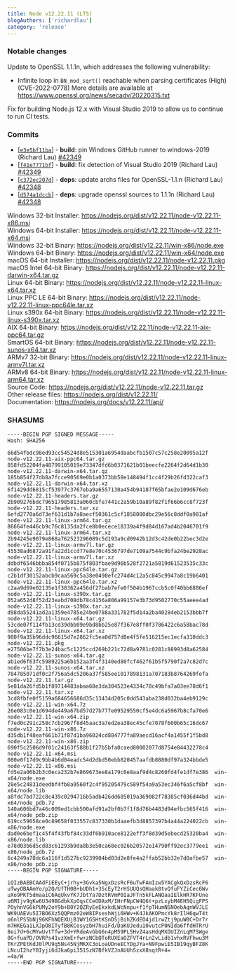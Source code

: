 ```yaml
---
title: Node v12.22.11 (LTS)
blogAuthors: ['richardlau']
category: 'release'
---
```


### Notable changes

Update to OpenSSL 1.1.1n, which addresses the following vulnerability:

* Infinite loop in `BN_mod_sqrt()` reachable when parsing certificates (High)(CVE-2022-0778)
  More details are available at <https://www.openssl.org/news/secadv/20220315.txt>

Fix for building Node.js 12.x with Visual Studio 2019 to allow us to continue to
run CI tests.

### Commits

* \[[`e3e5bf11ba`](https://github.com/nodejs/node/commit/e3e5bf11ba)] - **build**: pin Windows GitHub runner to windows-2019 (Richard Lau) [#42349](https://github.com/nodejs/node/pull/42349)
* \[[`f41e7771bf`](https://github.com/nodejs/node/commit/f41e7771bf)] - **build**: fix detection of Visual Studio 2019 (Richard Lau) [#42349](https://github.com/nodejs/node/pull/42349)
* \[[`c372ec207d`](https://github.com/nodejs/node/commit/c372ec207d)] - **deps**: update archs files for OpenSSL-1.1.n (Richard Lau) [#42348](https://github.com/nodejs/node/pull/42348)
* \[[`d574a1dccb`](https://github.com/nodejs/node/commit/d574a1dccb)] - **deps**: upgrade openssl sources to 1.1.1n (Richard Lau) [#42348](https://github.com/nodejs/node/pull/42348)

Windows 32-bit Installer: https://nodejs.org/dist/v12.22.11/node-v12.22.11-x86.msi<br>
Windows 64-bit Installer: https://nodejs.org/dist/v12.22.11/node-v12.22.11-x64.msi<br>
Windows 32-bit Binary: https://nodejs.org/dist/v12.22.11/win-x86/node.exe<br>
Windows 64-bit Binary: https://nodejs.org/dist/v12.22.11/win-x64/node.exe<br>
macOS 64-bit Installer: https://nodejs.org/dist/v12.22.11/node-v12.22.11.pkg<br>
macOS Intel 64-bit Binary: https://nodejs.org/dist/v12.22.11/node-v12.22.11-darwin-x64.tar.gz<br>
Linux 64-bit Binary: https://nodejs.org/dist/v12.22.11/node-v12.22.11-linux-x64.tar.xz<br>
Linux PPC LE 64-bit Binary: https://nodejs.org/dist/v12.22.11/node-v12.22.11-linux-ppc64le.tar.xz<br>
Linux s390x 64-bit Binary: https://nodejs.org/dist/v12.22.11/node-v12.22.11-linux-s390x.tar.xz<br>
AIX 64-bit Binary: https://nodejs.org/dist/v12.22.11/node-v12.22.11-aix-ppc64.tar.gz<br>
SmartOS 64-bit Binary: https://nodejs.org/dist/v12.22.11/node-v12.22.11-sunos-x64.tar.xz<br>
ARMv7 32-bit Binary: https://nodejs.org/dist/v12.22.11/node-v12.22.11-linux-armv7l.tar.xz<br>
ARMv8 64-bit Binary: https://nodejs.org/dist/v12.22.11/node-v12.22.11-linux-arm64.tar.xz<br>
Source Code: https://nodejs.org/dist/v12.22.11/node-v12.22.11.tar.gz<br>
Other release files: https://nodejs.org/dist/v12.22.11/<br>
Documentation: https://nodejs.org/docs/v12.22.11/api/

### SHASUMS

```
-----BEGIN PGP SIGNED MESSAGE-----
Hash: SHA256

66d54fbdc98ed93cc54524d8e515301a6954daabcfb1507c57c258e20095a12f  node-v12.22.11-aix-ppc64.tar.gz
858fd52204fa48799105019e73347dfd6b0371621b01beecfe2264f2d64d1b30  node-v12.22.11-darwin-x64.tar.gz
185b854f27db8a7fcce90569e0b1a0373bb58e148494f1cc4f29b26fd322caf3  node-v12.22.11-darwin-x64.tar.xz
6f1429dd6815cf53977c3767eba9a6557130a454b94187f65bfae2e109d676eb  node-v12.22.11-headers.tar.gz
2b909276bdc796517985813a060cbfe7441c2a59b10a89f82f1f66b6cc8f723f  node-v12.22.11-headers.tar.xz
6efd2770a6d73ef631d1b7a8aecf50361c5cf1858080dbc29e56c8ddf0a981af  node-v12.22.11-linux-arm64.tar.gz
86664fe446cb9c76c8135da2fce8b0ecece18339a4f9d84d167ad4b2046701f9  node-v12.22.11-linux-arm64.tar.xz
2b94245e9079e868a762523296089c5d193a9cd0942b12d3c42de0b22bec3d2e  node-v12.22.11-linux-armv7l.tar.gz
45538ad6872a91fa22d1ccd77e8e70c4536797de7109a7544c9bfa24be2928ac  node-v12.22.11-linux-armv7l.tar.xz
ddbdf6546bbba854f0715b875f803fbae9d96b528f2721a5819d61523535c33c  node-v12.22.11-linux-ppc64le.tar.gz
c2b1df30152abcb9caa569c5a38e0490efc274d4c12a5c845c9947a8c19b6401  node-v12.22.11-linux-ppc64le.tar.xz
c2aa9d69e02135e1f38362a456df27bab7efe0f504b1967ccb5c0f40bb6886ef  node-v12.22.11-linux-s390x.tar.gz
052a652d8f52d23eabd708db78c4156a806a99157e3b73d9502770c55aeee4ad  node-v12.22.11-linux-s390x.tar.xz
d98da55241ad2a1359e4785e24be0788a331782f5d14a2ba40284eb2153bbb7f  node-v12.22.11-linux-x64.tar.gz
53cde07f114fb13cd39dbb09e9bd8bb25e87f367e8ff0f3786422c6a58bac78d  node-v12.22.11-linux-x64.tar.xz
980f9a35b96ddc96615d7e2862fc5ea0d757d0e4f5fe516215ec1ecfa310ddc3  node-v12.22.11.pkg
e27506be7f7b3e24bac5c1225ccd269b221c72d8a9781c0281c88993d8a62584  node-v12.22.11-sunos-x64.tar.gz
ab1ed6f63fc5989225a6b152aa3f4f3140ed80fcf462f61b5f5790f2a7c82d7c  node-v12.22.11-sunos-x64.tar.xz
784785071df0c2f756a5dc5206a37f585ee1017898131a707183b8764269fefa  node-v12.22.11.tar.gz
5e81da26fd5b1f89714483abaa68e3da304523e4334c78c49bfa7a03ee78d6f1  node-v12.22.11.tar.xz
3cd8fbfe0f5159a684656686d35c13434d205c0dd543aba238d032ba4eb9129c  node-v12.22.11-win-x64.7z
26e083c0e1d694de449a67bd57d27b777e09529550cf5e4dc6a5967b8cfa70e6  node-v12.22.11-win-x64.zip
f7ed0c291c258c7cb2967f8d45aac3a7ed2ea38ec45cfe7078f600b65c16dc67  node-v12.22.11-win-x86.7z
d35db1f48eaf661b71f87d1ba96024cd884777fa89aecd16acf4a1455f1f5bd8  node-v12.22.11-win-x86.zip
690f5c2506d9f01c24163f588b1f27b5bfa0caed80002077d8754e84432278c4  node-v12.22.11-x64.msi
080e0f17d9c9bb4b6d04eadc54d2dbd50ebb820457aafdb8880df97a324bbde5  node-v12.22.11-x86.msi
fd5e2a06b2b3c0eca232b7e869673ee8a179c0e8aaf9d4c8260fd4fe1df7e386  win-x64/node.exe
28e5c24831deedbf4fb8a9560f2c4f95205479c589f54a9a53ec346f6a5cf8bf  win-x64/node.lib
a8fdc7bd722c8c439c0294716b5adb426dd685019a369082f78385cf036d44bd  win-x64/node_pdb.7z
140a606bd7a46c009ed1cbb500afd91a2bf0b7f1f8d76b4483d94efbc565f416  win-x64/node_pdb.zip
619cc59058ce0c89658f033557c837330b1daaefb3d8857397b4a44a224022cb  win-x86/node.exe
dad0e6bef1c45f4f43fbf84c33df6b910ace8122eff3f8d39d5ebecd25320ba4  win-x86/node.lib
e78d03b6d5cd83c61293b9da8b3e50ca68ec026b20572e14790ff92ec3779ee1  win-x86/node_pdb.7z
6c4249a78dc6a116f1d527bc9239904bd03d2e8fe4a2ffab52bb32e7d0afbe57  win-x86/node_pdb.zip
-----BEGIN PGP SIGNATURE-----

iQIzBAEBCAAdFiEEyC+jrhy+3Gvka5NgxDzsRcF6uTwFAmIzw5YACgkQxDzsRcF6
uTwyOBAAmYo/p2Q/UfTH0B+bUDh1+35cEyT2rHSUUQsQHaak8tvQfuFYZiCec6Wv
uXo9PKT5dmaaiC6AqUkvYK7JbtYa7DztRVmP0IaJFTn5kFLANQaaIElkHR7KFUne
u6MIjv9gKw6U349BGdbkXpOqsCCeODAxM/IHrFNpCW4Q6t+pzLxybM4EH5QigFPS
POyhnVG6kPUMy2oY9b+B0Y2QZRyEeEkxkdLWcNnpu+f1fpTHumNSNOebAqnWVJLE
WK9UAEVu5I7BO6Xz5QQPmz02eW8IPseshWji6HWv+K4JkAKOPmcYk8rIlH6qwT4t
o6nlPSSbNj96KFhNQEXUjB1WY1GSHtKSnDSjBihZKdEO4jd1rwZtj9puW0C+Dr7r
m7HKEGa1LXJpO8ITyfB8KCosyzbH7huiFd/DaKUJedu10vutcP0NIda6ffdHTRrU
8ei7d+6cMYwUvtTfw+3d+YRdeAvGbG6n4pM59PL5HvZ4asHdqMXOUIZnLqM7SWge
0G+fuaPD/OVRPs41vzXmE+fw+zNCbQToRUXEaOZFVT4rLn2vLidb1vhxRVFhwu3M
TKrZPEtKdJ0lPU9g5Ns45NjMKXC3oLoaUDneECYDgJYa+N9FpwiE5IB19qyBFZ8K
LNcuI2hzY8Iyji6dJka6pi351SzN7BfkVZJnAUUhSzxX8sqtR+4=
=4a/W
-----END PGP SIGNATURE-----

```
